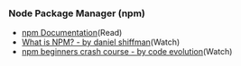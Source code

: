 ### Node Package Manager (npm)
- [npm Documentation](https://docs.npmjs.com/)(Read)
- [What is NPM? - by daniel shiffman](https://www.youtube.com/watch?v=s70-Vsud9Vk)(Watch)
- [npm beginners crash course - by code evolution](https://www.youtube.com/watch?v=6fj0cpmMiVg&list=PLC3y8-rFHvwhgWwm5J3KqzX47n7dwWNrq)(Watch)
